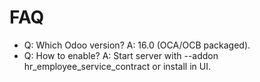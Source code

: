 # FAQ

- Q: Which Odoo version? A: 16.0 (OCA/OCB packaged).
- Q: How to enable? A: Start server with --addon hr_employee_service_contract or install in UI.
